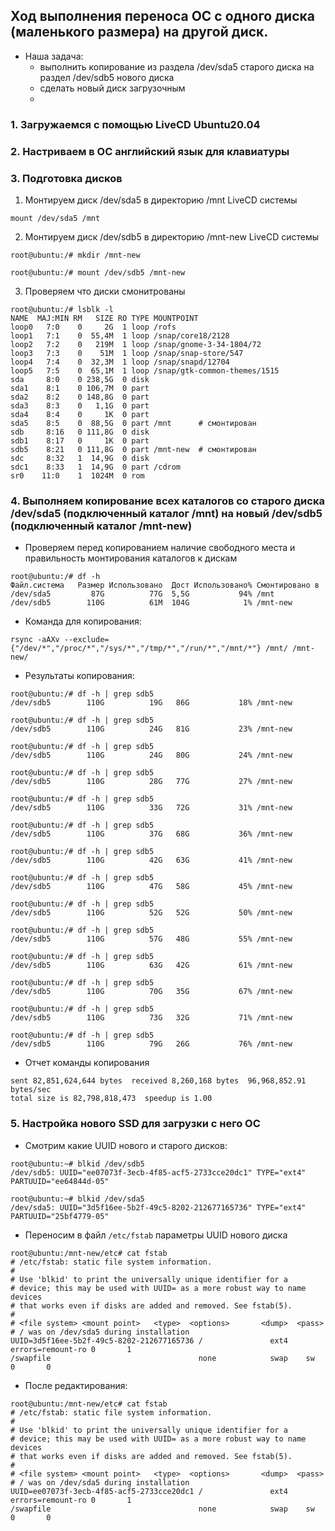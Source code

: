 ## Ход выполнения переноса ОС с одного диска (маленького размера) на другой диск.

* Наша задача: 
  * выполнить копирование из раздела /dev/sda5 старого диска на раздел /dev/sdb5 нового диска
  * сделать новый диск загрузочным
  * 
### 1. Загружаемся с помощью LiveCD Ubuntu20.04
### 2. Настриваем в ОС английский язык для клавиатуры
### 3. Подготовка дисков
1. Монтируем диск /dev/sda5 в директорию /mnt LiveCD системы
```
mount /dev/sda5 /mnt
```
2. Монтируем диск /dev/sdb5 в директорию /mnt-new LiveCD системы
```
root@ubuntu:/# mkdir /mnt-new
```
```
root@ubuntu:/# mount /dev/sdb5 /mnt-new
```

3. Проверяем что диски смонитрованы
```
root@ubuntu:/# lsblk -l
NAME  MAJ:MIN RM   SIZE RO TYPE MOUNTPOINT
loop0   7:0    0     2G  1 loop /rofs
loop1   7:1    0  55,4M  1 loop /snap/core18/2128
loop2   7:2    0   219M  1 loop /snap/gnome-3-34-1804/72
loop3   7:3    0    51M  1 loop /snap/snap-store/547
loop4   7:4    0  32,3M  1 loop /snap/snapd/12704
loop5   7:5    0  65,1M  1 loop /snap/gtk-common-themes/1515
sda     8:0    0 238,5G  0 disk 
sda1    8:1    0 106,7M  0 part 
sda2    8:2    0 148,8G  0 part 
sda3    8:3    0   1,1G  0 part 
sda4    8:4    0     1K  0 part 
sda5    8:5    0  88,5G  0 part /mnt      # смонтирован
sdb     8:16   0 111,8G  0 disk 
sdb1    8:17   0     1K  0 part 
sdb5    8:21   0 111,8G  0 part /mnt-new  # смонтирован
sdc     8:32   1  14,9G  0 disk 
sdc1    8:33   1  14,9G  0 part /cdrom
sr0    11:0    1  1024M  0 rom 
```

### 4. Выполняем копирование всех каталогов со старого диска /dev/sda5 (подключенный каталог /mnt) на новый /dev/sdb5 (подключенный каталог /mnt-new)

* Проверяем перед копированием наличие свободного места и правильность монтирования каталогов к дискам
```
root@ubuntu:/# df -h
Файл.система   Размер Использовано  Дост Использовано% Cмонтировано в
/dev/sda5         87G          77G  5,5G           94% /mnt
/dev/sdb5        110G          61M  104G            1% /mnt-new

```
* Команда для копирования:
```
rsync -aAXv --exclude={"/dev/*","/proc/*","/sys/*","/tmp/*","/run/*","/mnt/*"} /mnt/ /mnt-new/
```
* Результаты копирования:
```
root@ubuntu:/# df -h | grep sdb5
/dev/sdb5        110G          19G   86G           18% /mnt-new
```
```
root@ubuntu:/# df -h | grep sdb5
/dev/sdb5        110G          24G   81G           23% /mnt-new
```
```
root@ubuntu:/# df -h | grep sdb5
/dev/sdb5        110G          24G   80G           24% /mnt-new
```
```
root@ubuntu:/# df -h | grep sdb5
/dev/sdb5        110G          28G   77G           27% /mnt-new
```
``` 
root@ubuntu:/# df -h | grep sdb5
/dev/sdb5        110G          33G   72G           31% /mnt-new
```
``` 
root@ubuntu:/# df -h | grep sdb5
/dev/sdb5        110G          37G   68G           36% /mnt-new
```
``` 
root@ubuntu:/# df -h | grep sdb5
/dev/sdb5        110G          42G   63G           41% /mnt-new
```
``` 
root@ubuntu:/# df -h | grep sdb5
/dev/sdb5        110G          47G   58G           45% /mnt-new
```
``` 
root@ubuntu:/# df -h | grep sdb5
/dev/sdb5        110G          52G   52G           50% /mnt-new
```
```
root@ubuntu:/# df -h | grep sdb5
/dev/sdb5        110G          57G   48G           55% /mnt-new
```
```
root@ubuntu:/# df -h | grep sdb5
/dev/sdb5        110G          63G   42G           61% /mnt-new
```
```
root@ubuntu:/# df -h | grep sdb5
/dev/sdb5        110G          70G   35G           67% /mnt-new
```
```
root@ubuntu:/# df -h | grep sdb5
/dev/sdb5        110G          73G   32G           71% /mnt-new
```
```
root@ubuntu:/# df -h | grep sdb5
/dev/sdb5        110G          79G   26G           76% /mnt-new

```
* Отчет команды копирования 
```
sent 82,851,624,644 bytes  received 8,260,168 bytes  96,968,852.91 bytes/sec
total size is 82,798,818,473  speedup is 1.00
```
### 5. Настройка нового SSD для загрузки с него ОС
* Смотрим какие UUID нового и старого дисков:
```
root@ubuntu:~# blkid /dev/sdb5
/dev/sdb5: UUID="ee07073f-3ecb-4f85-acf5-2733cce20dc1" TYPE="ext4" PARTUUID="ee64844d-05"
```
```
root@ubuntu:~# blkid /dev/sda5
/dev/sda5: UUID="3d5f16ee-5b2f-49c5-8202-212677165736" TYPE="ext4" PARTUUID="25bf4779-05"
```
* Переносим в файл `/etc/fstab` параметры UUID нового диска
```
root@ubuntu:/mnt-new/etc# cat fstab
# /etc/fstab: static file system information.
#
# Use 'blkid' to print the universally unique identifier for a
# device; this may be used with UUID= as a more robust way to name devices
# that works even if disks are added and removed. See fstab(5).
#
# <file system> <mount point>   <type>  <options>       <dump>  <pass>
# / was on /dev/sda5 during installation
UUID=3d5f16ee-5b2f-49c5-8202-212677165736 /               ext4    errors=remount-ro 0       1
/swapfile                                 none            swap    sw              0       0

```
* После редактирования:
```
root@ubuntu:/mnt-new/etc# cat fstab
# /etc/fstab: static file system information.
#
# Use 'blkid' to print the universally unique identifier for a
# device; this may be used with UUID= as a more robust way to name devices
# that works even if disks are added and removed. See fstab(5).
#
# <file system> <mount point>   <type>  <options>       <dump>  <pass>
# / was on /dev/sda5 during installation
UUID=ee07073f-3ecb-4f85-acf5-2733cce20dc1 /               ext4    errors=remount-ro 0       1
/swapfile                                 none            swap    sw              0       0

```
